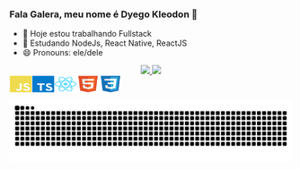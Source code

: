 ### Fala Galera, meu nome é Dyego Kleodon 👋

- 🔭 Hoje estou trabalhando Fullstack
- 🌱 Estudando NodeJs, React Native, ReactJS
- 😄 Pronouns: ele/dele

<div align="center">
  <a href="https://github.com/dyegokleodon">
  <img height="180em" src="https://github-readme-stats.vercel.app/api?username=dyegokleodon&show_icons=true&theme=dark&include_all_commits=true&count_private=true"/>
  <img height="180em" src="https://github-readme-stats.vercel.app/api/top-langs/?username=dyegokleodon&layout=compact&langs_count=7&theme=dark"/>
</div>

<div style="display: flex"><br>
  <img align="center" alt="dyego-Js" height="30" width="40" src="https://raw.githubusercontent.com/devicons/devicon/master/icons/javascript/javascript-plain.svg">
  <img align="center" alt="dyego-Ts" height="30" width="40" src="https://raw.githubusercontent.com/devicons/devicon/master/icons/typescript/typescript-plain.svg">
  <img align="center" alt="dyego-React" height="30" width="40" src="https://raw.githubusercontent.com/devicons/devicon/master/icons/react/react-original.svg">
  <img align="center" alt="dyego-HTML" height="30" width="40" src="https://raw.githubusercontent.com/devicons/devicon/master/icons/html5/html5-original.svg">
  <img align="center" alt="dyego-CSS" height="30" width="40" src="https://raw.githubusercontent.com/devicons/devicon/master/icons/css3/css3-original.svg">
  
</div>
 
![Snake animation](https://github.com/dyegokleodon/dyegokleodon/blob/output/github-contribution-grid-snake.svg)
